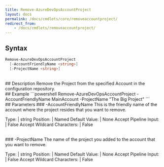 ```yaml
---
title: Remove-AzureDevOpsAccountProject
layout: docs
permalink: /docs/cmdlets/core/removeaccountproject/
redirect_from:
    - /docs/cmdlets/removeaccountproject/
---
```


## Syntax
```powershell
Remove-AzureDevOpsAccountProject
  [-AccountFriendlyName <string>]
  [-ProjectName <string>]
```

<br>
## Description
Remove the Project from the specified Account in the configuration repository.

<br>
## Example
```powershell
Remove-AzureDevOpsAccountProject -AccountFriendlyName MainAccount -ProjectName "The Big Project"
```

<br>
## Parameters
### -AccountFriendlyName
This is the friendly name of the account where the project resides that you want to remove.

<br>

Type: | string
Position: | Named
Default Value: | None
Accept Pipeline Input: | False
Accept Wildcard Characters: | False

<br>
### -ProjectName
The name of the project you added to the account that you want to remove.

<br>

Type: | string
Position: | Named
Default Value: | None
Accept Pipeline Input: | False
Accept Wildcard Characters: | False